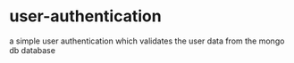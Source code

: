 # user-authentication
a simple user authentication which validates the user data from the mongo db database
